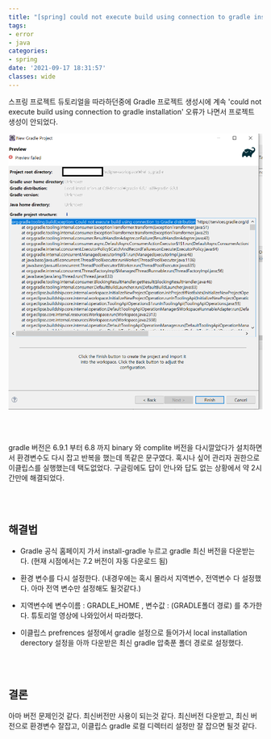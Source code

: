 ```yaml
---
title: "[spring] could not execute build using connection to gradle installation"
tags:
- error
- java
categories:
- spring
date: '2021-09-17 18:31:57'
classes: wide
---
```


스프링 프로젝트 듀토리얼을 따라하던중에 Gradle 프로젝트 생성시에 계속 'could not execute build using connection to gradle installation' 오류가 나면서 프로젝트 생성이 안되었다.


![Gradle_Error](/assets\image\posts_image\gradle_error1.png)

<br>
<br>

gradle 버전은 6.9.1 부터 6.8 까지 binary 와 complite 버전을 다시깔았다가 설치하면서 환경변수도 다시 잡고 반복을 했는데 똑같은 문구였다. 혹시나 싶어 관리자 권한으로 이클립스를 실행했는데 택도없었다. 구글링에도 답이 안나와 답도 없는 상황에서 약 2시간만에 해결되었다.

<br>
<br>

## 해결법

- Gradle 공식 홈페이지 가서 install-gradle 누르고 gradle 최신 버전을 다운받는다. (현재 시점에서는 7.2 버전이 자동 다운로드 됨)

- 환경 변수를 다시 설정한다. (내경우에는 혹시 몰라서 지역변수, 전역변수 다 설정했다. 아마 전역 변수만 설정해도 될것같다.)

- 지역변수에 변수이름 : GRADLE_HOME , 변수값 : (GRADLE폴더 경로) 를 추가한다. 튜토리얼 영상에 나와있어서 따라했다.

- 이클립스 prefrences 설정에서 gradle 설정으로 들어가서 local installation derectory 설정을 아까 다운받은 최신 gradle 압축푼 폴더 경로로 설정했다.


<br>
<br>

## 결론
아마 버전 문제인것 같다. 최신버전만 사용이 되는것 같다. 최신버전 다운받고, 최신 버전으로 환경변수 잘잡고, 이클립스 gradle 로컬 디렉터리 설정만 잘 잡으면 될것 같다.
